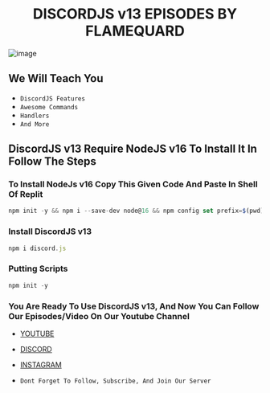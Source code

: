 <h1 align='center'> DISCORDJS v13 EPISODES BY FLAMEQUARD </h1> 

![image](https://github.com/FlameQuard/Images/blob/main/20210810_102843.jpg)

## We Will Teach You
- `DiscordJS Features`
- `Awesome Commands`
- `Handlers`
- `And More`

## DiscordJS v13 Require NodeJS v16 To Install It In Follow The Steps

### To Install NodeJs v16 Copy This Given Code And Paste In Shell Of Replit
```javascript
npm init -y && npm i --save-dev node@16 && npm config set prefix=$(pwd)/node_modules/node && export PATH=$(pwd)/node_modules/node/bin:$PATH
```

###  Install DiscordJS v13
```javascript
npm i discord.js
```

### Putting Scripts
```javascript
npm init -y
```

### You Are Ready To Use DiscordJS v13, And Now You Can Follow Our Episodes/Video On Our Youtube Channel
- [YOUTUBE](https://www.youtube.com/flamequard)
- [DISCORD](https://discord.gg/TvjrWtEuyP)
- [INSTAGRAM](https://www.instagram.com/flamequard)

- `Dont Forget To Follow, Subscribe, And Join Our Server`
